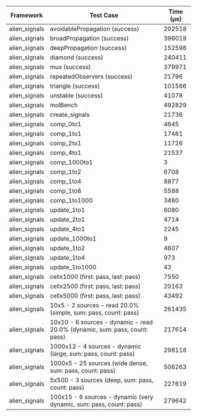 | Framework | Test Case | Time (μs) |
| --- | --- | --- |
| alien_signals | avoidablePropagation (success) | 202518 |
| alien_signals | broadPropagation (success) | 396019 |
| alien_signals | deepPropagation (success) | 152598 |
| alien_signals | diamond (success) | 240411 |
| alien_signals | mux (success) | 379971 |
| alien_signals | repeatedObservers (success) | 21796 |
| alien_signals | triangle (success) | 101566 |
| alien_signals | unstable (success) | 41078 |
| alien_signals | molBench | 492829 |
| alien_signals | create_signals | 21736 |
| alien_signals | comp_0to1 | 4645 |
| alien_signals | comp_1to1 | 17481 |
| alien_signals | comp_2to1 | 11726 |
| alien_signals | comp_4to1 | 21537 |
| alien_signals | comp_1000to1 | 3 |
| alien_signals | comp_1to2 | 6708 |
| alien_signals | comp_1to4 | 8877 |
| alien_signals | comp_1to8 | 5588 |
| alien_signals | comp_1to1000 | 3480 |
| alien_signals | update_1to1 | 6080 |
| alien_signals | update_2to1 | 4714 |
| alien_signals | update_4to1 | 2245 |
| alien_signals | update_1000to1 | 9 |
| alien_signals | update_1to2 | 4607 |
| alien_signals | update_1to4 | 973 |
| alien_signals | update_1to1000 | 43 |
| alien_signals | cellx1000 (first: pass, last: pass) | 7550 |
| alien_signals | cellx2500 (first: pass, last: pass) | 20163 |
| alien_signals | cellx5000 (first: pass, last: pass) | 43492 |
| alien_signals | 10x5 - 2 sources - read 20.0% (simple, sum: pass, count: pass) | 261435 |
| alien_signals | 10x10 - 6 sources - dynamic - read 20.0% (dynamic, sum: pass, count: pass) | 217614 |
| alien_signals | 1000x12 - 4 sources - dynamic (large, sum: pass, count: pass) | 298118 |
| alien_signals | 1000x5 - 25 sources (wide dense, sum: pass, count: pass) | 506263 |
| alien_signals | 5x500 - 3 sources (deep, sum: pass, count: pass) | 227619 |
| alien_signals | 100x15 - 6 sources - dynamic (very dynamic, sum: pass, count: pass) | 279642 |
